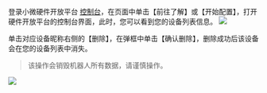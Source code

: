 
登录小微硬件开放平台 [控制台](https://xiaowei.qcloud.com/hardware)，在页面中单击【前往了解】或【开始配置】，打开硬件开放平台的控制台界面，此时，您可以看到您的设备列表信息。
![](http://imgcache.tce.fsphere.cn/static/mc.qcloudimg.com/static/img/b2be0a7b61f746f6a5b6fc6a34cbfb35/image.png)

单击对应设备昵称右侧的【删除】，在弹框中单击【确认删除】，删除成功后该设备会在您的设备列表中消失。
>该操作会销毁机器人所有数据，请谨慎操作。

![](https:////mc.qcloudimg.com/static/img/b880f4161c25a08ada5e8e79684bc1c9/image.png)
